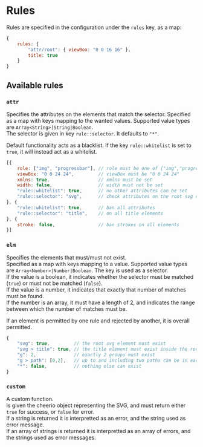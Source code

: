 # Rules

Rules are specified in the configuration under the `rules` key, as a map:

```javascript
{
    rules: {
        "attr/root": { viewBox: "0 0 16 16" },
        title: true
    }
}
```

## Available rules

### `attr`

Specifies the attributes on the elements that match the selector. 
Specified as a map with keys mapping to the wanted values. Supported value types are `Array<String>|String|Boolean`.  
The selector is given in key `rule::selector`. It defaults to `"*"`.

Default functionality acts as a blacklist. If the key `rule::whitelist` is set to `true`, it will instead act as a whitelist.

```javascript
[{
    role: ["img", "progressbar"], // role must be one of ["img","progressbar"]
    viewBox: "0 0 24 24",         // viewBox must be "0 0 24 24"
    xmlns: true,                  // xmlns must be set
    width: false,                 // width must not be set
    "rule::whitelist": true,      // no other attributes can be set
    "rule::selector": "svg",      // check attributes on the root svg object
}, {
    "rule::whitelist": true,      // ban all attributes
    "rule::selector": "title",    // on all title elements
}, {
    stroke: false,                // ban strokes on all elements
}]
```

### `elm`

Specifies the elements that must/must not exist.  
Specified as a map with keys mapping to a value. Supported value types are `Array<Number>|Number|Boolean`.
The key is used as a selector.  
If the value is a boolean, it indicates whether the selector must be matched (`true`) or must not be matched (`false`).  
If the value is a number, it indicates that exactly that number of matches must be found.  
If the number is an array, it must have a length of 2, and indicates the range between which the number of matches must be.

If an element is permitted by one rule and rejected by another, it is overall permitted.

```javascript
{
    "svg": true,         // the root svg element must exist
    "svg > title": true, // the title element must exist inside the root element
    "g": 2,              // exactly 2 groups must exist
    "g > path": [0,2],   // up to and including two paths can be in each group
    "*": false,          // nothing else can exist
}
```

### `custom`

A custom function.  
Is given the cheerio object representing the SVG, and must return either `true` for success, or `false` for error.  
If a string is returned it is interpretted as an error, and the string used as error message.  
If an array of strings is returned it is interpretted as an array of errors, and the strings used as error messages.
